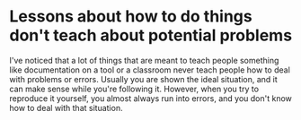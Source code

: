 # Lessons about how to do things don't teach about potential problems

I've noticed that a lot of things that are meant to teach people something like documentation on a tool or a classroom never teach people how to deal with problems or errors. Usually you are shown the ideal situation, and it can make sense while you're following it. However, when you try to reproduce it yourself, you almost always run into errors, and you don't know how to deal with that situation.